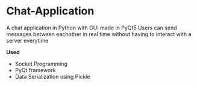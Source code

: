 # Chat-Application
A chat application in Python with GUI made in PyQt5
Users can send messages between eachother in real time without having to interact with a server everytime

**Used**
* Socket Programming
* PyQt framework
* Data Serialization using Pickle
